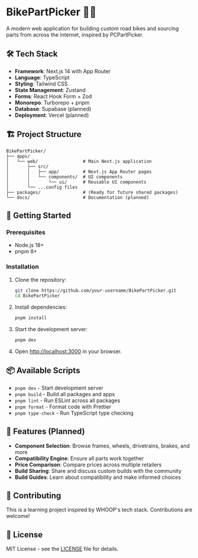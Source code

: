 # BikePartPicker 🚴‍♂️

A modern web application for building custom road bikes and sourcing parts from across the internet, inspired by PCPartPicker.

## 🛠️ Tech Stack

- **Framework**: Next.js 14 with App Router
- **Language**: TypeScript
- **Styling**: Tailwind CSS
- **State Management**: Zustand
- **Forms**: React Hook Form + Zod
- **Monorepo**: Turborepo + pnpm
- **Database**: Supabase (planned)
- **Deployment**: Vercel (planned)

## 🏗️ Project Structure

```
BikePartPicker/
├── apps/
│   └── web/                 # Main Next.js application
│       ├── src/
│       │   ├── app/         # Next.js App Router pages
│       │   └── components/  # UI components
│       │       └── ui/      # Reusable UI components
│       └── ...config files
├── packages/                # (Ready for future shared packages)
└── docs/                    # Documentation (planned)
```

## 🚀 Getting Started

### Prerequisites

- Node.js 18+
- pnpm 8+

### Installation

1. Clone the repository:
   ```bash
   git clone https://github.com/your-username/BikePartPicker.git
   cd BikePartPicker
   ```

2. Install dependencies:
   ```bash
   pnpm install
   ```

3. Start the development server:
   ```bash
   pnpm dev
   ```

4. Open [http://localhost:3000](http://localhost:3000) in your browser.

## 📦 Available Scripts

- `pnpm dev` - Start development server
- `pnpm build` - Build all packages and apps
- `pnpm lint` - Run ESLint across all packages
- `pnpm format` - Format code with Prettier
- `pnpm type-check` - Run TypeScript type checking

## 🎯 Features (Planned)

- **Component Selection**: Browse frames, wheels, drivetrains, brakes, and more
- **Compatibility Engine**: Ensure all parts work together
- **Price Comparison**: Compare prices across multiple retailers
- **Build Sharing**: Share and discuss custom builds with the community
- **Build Guides**: Learn about compatibility and make informed choices

## 🤝 Contributing

This is a learning project inspired by WHOOP's tech stack. Contributions are welcome!

## 📄 License

MIT License - see the [LICENSE](LICENSE) file for details.
